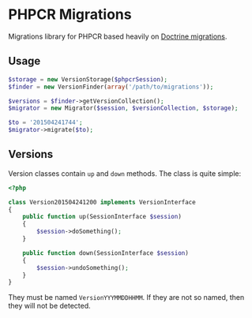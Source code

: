 PHPCR Migrations
================

Migrations library for PHPCR based heavily on [Doctrine
migrations](https://github.com/doctrine/migrations).

Usage
-----

````php
$storage = new VersionStorage($phpcrSession);
$finder = new VersionFinder(array('/path/to/migrations'));

$versions = $finder->getVersionCollection();
$migrator = new Migrator($session, $versionCollection, $storage);

$to = '201504241744';
$migrator->migrate($to);
````

Versions
--------

Version classes contain `up` and `down` methods. The class is quite simple:

````php
<?php

class Version201504241200 implements VersionInterface
{
    public function up(SessionInterface $session)
    {
        $session->doSomething();
    }

    public function down(SessionInterface $session)
    {
        $session->undoSomething();
    }
}
````

They must be named `VersionYYYMMDDHHMM`. If they are not so named, then they
will not be detected.
